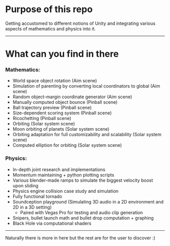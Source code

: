 # Purpose of this repo

Getting accustomed to different notions of Unity and integrating various aspects of mathematics and physics into it.

-------

# What can you find in there

### Mathematics:
- World space object rotation (Aim scene)
- Simulation of parenting by converting local coordinators to global (Aim scene)
- Random object-margin coordinate generator (Aim scene)
- Manually computed object bounce (Pinball scene)
- Ball trajectory preview (Pinball scene)
- Size-dependent scoring system (Pinball scene)
- Ricochetting (Pinball scene)
- Orbiting (Solar system scene)
- Moon orbiting of planets (Solar system scene)
- Orbiting adaptation for full customizability and scalability (Solar system scene)
- Computed elliption for orbiting (Solar system scene)

### Physics:
- In-depth joint research and implementations
- Momentum maintaining + python plotting scripts
- Various blender-made ramps to simulate the biggest velocity boost upon sliding
- Physics engine collision case study and simulation
- Fully functional tornado
- Soundception playground (Simulating 3D audio in a 2D environment and 2D in a 3D setting)
  - Paired with Vegas Pro for testing and audio clip generation
- Snipers, bullet launch math and bullet drop computation + graphing
- Black Hole via computational shaders

----------

Naturally there is more in here but the rest are for the user to discover :)
